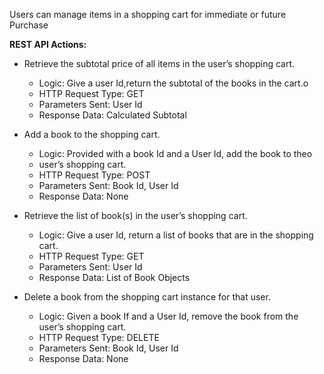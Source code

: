 Users can manage items in a shopping cart for immediate or future
Purchase

**REST API Actions:**

- Retrieve the subtotal price of all items in the user’s shopping cart.

  - Logic: Give a user Id,return the subtotal of the books in the cart.o
  - HTTP Request Type: GET
  - Parameters Sent: User Id
  - Response Data: Calculated Subtotal

- Add a book to the shopping cart.

  - Logic: Provided with a book Id and a User Id, add the book to theo
  - user’s shopping cart.
  - HTTP Request Type: POST
  - Parameters Sent: Book Id, User Id
  - Response Data: None

- Retrieve the list of book(s) in the user’s shopping cart.

  - Logic: Give a user Id, return a list of books that are in the shopping cart.
  - HTTP Request Type: GET
  - Parameters Sent: User Id
  - Response Data: List of Book Objects

- Delete a book from the shopping cart instance for that user.
  - Logic: Given a book If and a User Id, remove the book from the user’s shopping cart.
  - HTTP Request Type: DELETE
  - Parameters Sent: Book Id, User Id
  - Response Data: None
